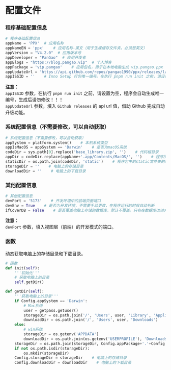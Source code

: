 # 配置文件

### 程序基础配置信息

```Python
# 程序基础配置信息
appName = 'PPX'  # 应用名称
appNameEN = 'ppx'    # 应用名称-英文（用于生成缓存文件夹，必须是英文）
appVersion = "V4.2.0"  # 应用版本号
appDeveloper = "PanGao"  # 应用开发者
appBlogs = "https://blog.pangao.vip"  # 个人博客
appPackage = 'vip.pangao'    # 应用包名，用于在本地电脑生成 vip.pangao.ppx 唯一文件夹
appUpdateUrl = 'https://api.github.com/repos/pangao1990/ppx/releases/latest'    # 获取程序更新信息 https://api.github.com/repos/pangao1990/ppx/releases/latest
appISSID = ''    # Inno Setup 打包唯一编号。在执行 pnpm run init 之前，请设置为空，程序会自动生成唯一编号，生成后请勿修改！！！
```

**注意：**  
`appISSID` 参数，在执行 `pnpm run init` 之前，请设置为空，程序会自动生成唯一编号，生成后请勿修改！！！  
`appUpdateUrl` 参数，填入 `Github releases` 的 api url 值，借助 Github 完成自动升级功能。

### 系统配置信息（不需要修改，可以自动获取）

```Python
# 系统配置信息（不需要修改，可以自动获取）
appSystem = platform.system()    # 本机系统类型
appIsMacOS = appSystem == 'Darwin'    # 是否为macOS系统
codeDir = sys.path[0].replace('base_library.zip', '')    # 代码根目录
appDir = codeDir.replace(appName+'.app/Contents/MacOS/', '')    # 程序所在绝对目录
staticDir = os.path.join(codeDir, 'static')    # 程序包中的static文件夹的绝对路径
storageDir = ''    # 电脑上的存储目录
downloadDir = ''    # 电脑上的下载目录
```

### 其他配置信息

```Python
# 其他配置信息
devPort = '5173'    # 开发环境中的前端页面端口
devEnv = True    # 是否为开发环境，不需要手动更改，在程序运行的时候自动判断
ifCoverDB = False    # 是否覆盖电脑上存储的数据库，默认不覆盖。只有在数据库改动非常大，不得已的情况下才建议覆盖数据库
```

**注意：**  
`devPort` 参数，填入视图层（前端）的开发模式的端口。

### 函数

动态获取电脑上的存储目录和下载目录。

```Python
# 函数
def init(self):
    '''初始化'''
    # 获取电脑上的目录
    self.getDir()

def getDir(self):
    '''获取电脑上的目录'''
    if Config.appSystem == 'Darwin':
        # Mac系统
        user = getpass.getuser()
        storageDir = os.path.join('/', 'Users', user, 'Library', 'Application Support')
        downloadDir = os.path.join('/', 'Users', user, 'Downloads')
    else:
        # win系统
        storageDir = os.getenv('APPDATA')
        downloadDir = os.path.join(os.getenv('USERPROFILE'), 'Downloads')
    storageDir = os.path.join(storageDir, Config.appPackage+'.'+Config.appNameEN)
    if not os.path.isdir(storageDir):
        os.mkdir(storageDir)
    Config.storageDir = storageDir    # 电脑上的存储目录
    Config.downloadDir = downloadDir    # 电脑上的下载目录
```
